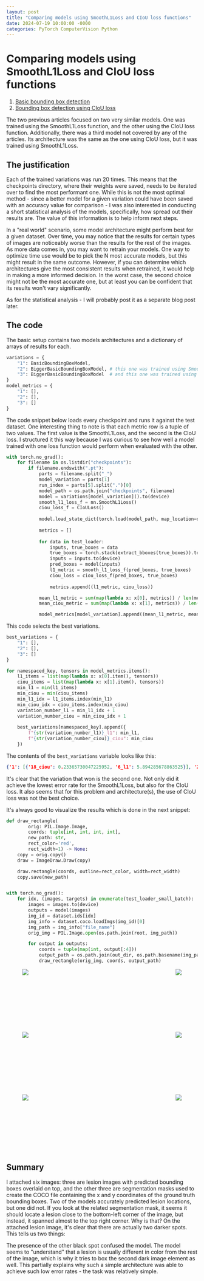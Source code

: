 ```yaml
---
layout: post
title: "Comparing models using SmoothL1Loss and CIoU loss functions"
date: 2024-07-19 10:00:00 -0000
categories: PyTorch ComputerVision Python
---
```


# Comparing models using SmoothL1Loss and CIoU loss functions

1. [Basic bounding box detection](https://mmalek06.github.io/2024/07/13/bounding-box-detection.html)
2. [Bounding box detection using CIoU loss](https://mmalek06.github.io/2024/07/13/bounding-box-detection-with-bigger-model-and-ciou.html)

The two previous articles focused on two very similar models. One was trained using the SmoothL1Loss function, and the other using the CIoU loss function. Additionally, there was a third model not covered by any of the articles. Its architecture was the same as the one using CIoU loss, but it was trained using SmoothL1Loss.

## The justification

Each of the trained variations was run 20 times. This means that the checkpoints directory, where their weights were saved, needs to be iterated over to find the most performant one. While this is not the most optimal method - since a better model for a given variation could have been saved with an accuracy value for comparison - I was also interested in conducting a short statistical analysis of the models, specifically, how spread out their results are. The value of this information is to help inform next steps.

In a "real world" scenario, some model architecture might perform best for a given dataset. Over time, you may notice that the results for certain types of images are noticeably worse than the results for the rest of the images. As more data comes in, you may want to retrain your models. One way to optimize time use would be to pick the N most accurate models, but this might result in the same outcome. However, if you can determine which architectures give the most consistent results when retrained, it would help in making a more informed decision. In the worst case, the second choice might not be the most accurate one, but at least you can be confident that its results won't vary significantly.

As for the statistical analysis - I will probably post it as a separate blog post later.

## The code

The basic setup contains two models architectures and a dictionary of arrays of results for each.

```python
variations = {
    "1": BasicBoundingBoxModel,
    "2": BiggerBasicBoundingBoxModel, # this one was trained using SmoothL1Loss
    "3": BiggerBasicBoundingBoxModel  # and this one was trained using CIoU loss
}
model_metrics = {
    "1": [],
    "2": [],
    "3": []
}
```

The code snippet below loads every checkpoint and runs it against the test dataset. One interesting thing to note is that each metric row is a tuple of two values. The first value is the SmoothL1Loss, and the second is the CIoU loss. I structured it this way because I was curious to see how well a model trained with one loss function would perform when evaluated with the other.

```python
with torch.no_grad():
    for filename in os.listdir("checkpoints"):
        if filename.endswith(".pt"):
            parts = filename.split("_")
            model_variation = parts[1]
            run_index = parts[5].split(".")[0]
            model_path = os.path.join("checkpoints", filename)
            model = variations[model_variation]().to(device)
            smooth_l1_loss_f = nn.SmoothL1Loss()
            ciou_loss_f = CIoULoss()
            
            model.load_state_dict(torch.load(model_path, map_location=device))
        
            metrics = []
            
            for data in test_loader:
                inputs, true_boxes = data
                true_boxes = torch.stack(extract_bboxes(true_boxes)).to(device)
                inputs = inputs.to(device)
                pred_boxes = model(inputs)
                l1_metric = smooth_l1_loss_f(pred_boxes, true_boxes)
                ciou_loss = ciou_loss_f(pred_boxes, true_boxes)
        
                metrics.append((l1_metric, ciou_loss))

            mean_l1_metric = sum(map(lambda x: x[0], metrics)) / len(metrics)
            mean_ciou_metric = sum(map(lambda x: x[1], metrics)) / len(metrics)

            model_metrics[model_variation].append((mean_l1_metric, mean_ciou_metric))
```

This code selects the best variations.

```python
best_variations = {
    "1": [],
    "2": [],
    "3": []
}

for namespaced_key, tensors in model_metrics.items():
    l1_items = list(map(lambda x: x[0].item(), tensors))
    ciou_items = list(map(lambda x: x[1].item(), tensors))
    min_l1 = min(l1_items)
    min_ciou = min(ciou_items)
    min_l1_idx = l1_items.index(min_l1)
    min_ciou_idx = ciou_items.index(min_ciou)
    variation_number_l1 = min_l1_idx + 1
    variation_number_ciou = min_ciou_idx + 1
    
    best_variations[namespaced_key].append({
        f"{str(variation_number_l1)}_l1": min_l1, 
        f"{str(variation_number_ciou)}_ciou": min_ciou
    })
```

The contents of the `best_variations` variable looks like this:

```json
{'1': [{'18_ciou': 0.23365730047225952, '6_l1': 5.894285678863525}], '2': [{'4_ciou': 0.22702017426490784, '4_l1': 5.780552387237549}], '3': [{'18_l1': 6.124795913696289, '9_ciou': 0.23207801580429077}]}
```

It's clear that the variation that won is the second one. Not only did it achieve the lowest error rate for the SmoothL1Loss, but also for the CIoU loss. It also seems that for this problem and architecture(s), the use of CIoU loss was not the best choice. 

It's always good to visualize the results which is done in the next snippet:

```python
def draw_rectangle(
        orig: PIL.Image.Image,
        coords: tuple[int, int, int, int],
        new_path: str,
        rect_color='red',
        rect_width=1) -> None:
    copy = orig.copy()
    draw = ImageDraw.Draw(copy)

    draw.rectangle(coords, outline=rect_color, width=rect_width)
    copy.save(new_path)


with torch.no_grad():
    for idx, (images, targets) in enumerate(test_loader_small_batch):
        images = images.to(device)
        outputs = model(images)
        img_id = dataset.ids[idx]
        img_info = dataset.coco.loadImgs(img_id)[0]
        img_path = img_info["file_name"]
        orig_img = PIL.Image.open(os.path.join(root, img_path))

        for output in outputs:
            coords = tuple(map(int, output[:4]))
            output_path = os.path.join(out_dir, os.path.basename(img_path))
            draw_rectangle(orig_img, coords, output_path)
```

<div style="height: 150px; margin-bottom: 15px">
    <span style="display: block; width: 420px; margin: 0 auto;">
        <img style="float: left" src="https://mmalek06.github.io/images/ISIC_0024385.jpg" />
        <img style="float: right" src="https://mmalek06.github.io/images/ISIC_0024385_segmentation.png" />
    </span>
</div>
<div style="height: 150px; margin-bottom: 15px">
    <span style="display: block; width: 420px; margin: 0 auto;">
        <img style="float: left" src="https://mmalek06.github.io/images/ISIC_0024310.jpg" />
        <img style="float: right" src="https://mmalek06.github.io/images/ISIC_0024310_segmentation.png" />
    </span>
</div>
<div style="height: 150px; margin-bottom: 15px">
    <span style="display: block; width: 420px; margin: 0 auto;">
        <img style="float: left" src="https://mmalek06.github.io/images/ISIC_0024309.jpg" />
        <img style="float: right" src="https://mmalek06.github.io/images/ISIC_0024309_segmentation.png" />
    </span>
</div>

## Summary

I attached six images: three are lesion images with predicted bounding boxes overlaid on top, and the other three are segmentation masks used to create the COCO file containing the x and y coordinates of the ground truth bounding boxes. Two of the models accurately predicted lesion locations, but one did not. If you look at the related segmentation mask, it seems it should locate a lesion close to the bottom-left corner of the image, but instead, it spanned almost to the top right corner. Why is that? On the attached lesion image, it's clear that there are actually two darker spots. This tells us two things:

The presence of the other black spot confused the model.
The model seems to "understand" that a lesion is usually different in color from the rest of the image, which is why it tries to box the second dark image element as well. This partially explains why such a simple architecture was able to achieve such low error rates - the task was relatively simple.

